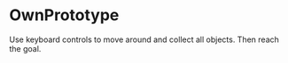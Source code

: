 # OwnPrototype
 
Use keyboard controls to move around and collect all objects. Then reach the goal.
